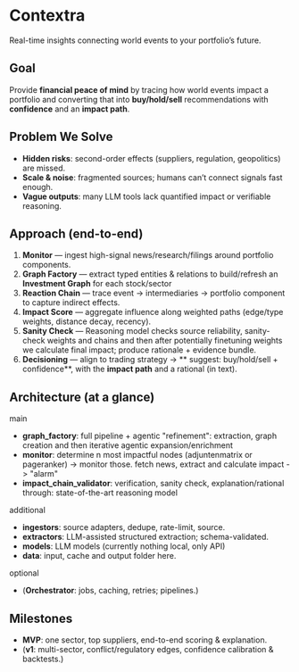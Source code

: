 # Contextra

Real-time insights connecting world events to your portfolio’s future.

## Goal
Provide **financial peace of mind** by tracing how world events impact a portfolio and converting that into **buy/hold/sell** recommendations with **confidence** and an **impact path**.

## Problem We Solve
- **Hidden risks**: second-order effects (suppliers, regulation, geopolitics) are missed.
- **Scale & noise**: fragmented sources; humans can’t connect signals fast enough.
- **Vague outputs**: many LLM tools lack quantified impact or verifiable reasoning.

## Approach (end-to-end)
1. **Monitor** — ingest high-signal news/research/filings around portfolio components.
2. **Graph Factory** — extract typed entities & relations to build/refresh an **Investment Graph** for each stock/sector 
3. **Reaction Chain** — trace event → intermediaries → portfolio component to capture indirect effects.
4. **Impact Score** — aggregate influence along weighted paths (edge/type weights, distance decay, recency).
5. **Sanity Check** — Reasoning model checks source reliability, sanity-check weights and chains and then after potentially finetuning weights we calculate final impact; produce rationale + evidence bundle.
6. **Decisioning** — align to trading strategy → ** suggest: buy/hold/sell + confidence**, with the **impact path** and a rational (in text).

## Architecture (at a glance)
main
- **graph_factory**: full pipeline + agentic "refinement": extraction, graph creation and then iterative agentic expansion/enrichment
- **monitor**: determine n most impactful nodes (adjuntenmatrix or pageranker) -> monitor those. fetch news, extract and calculate impact -> "alarm"
- **impact_chain_validator**: verification, sanity check, explanation/rational through: state-of-the-art reasoning model

additional
- **ingestors**: source adapters, dedupe, rate-limit, source.
- **extractors**: LLM-assisted structured extraction; schema-validated.
- **models**: LLM models (currently nothing local, only API)
- **data**: input, cache and output folder here.

optional
- (**Orchestrator**: jobs, caching, retries; pipelines.)


## Milestones
- **MVP**: one sector, top suppliers, end-to-end scoring & explanation.
- (**v1**: multi-sector, conflict/regulatory edges, confidence calibration & backtests.)